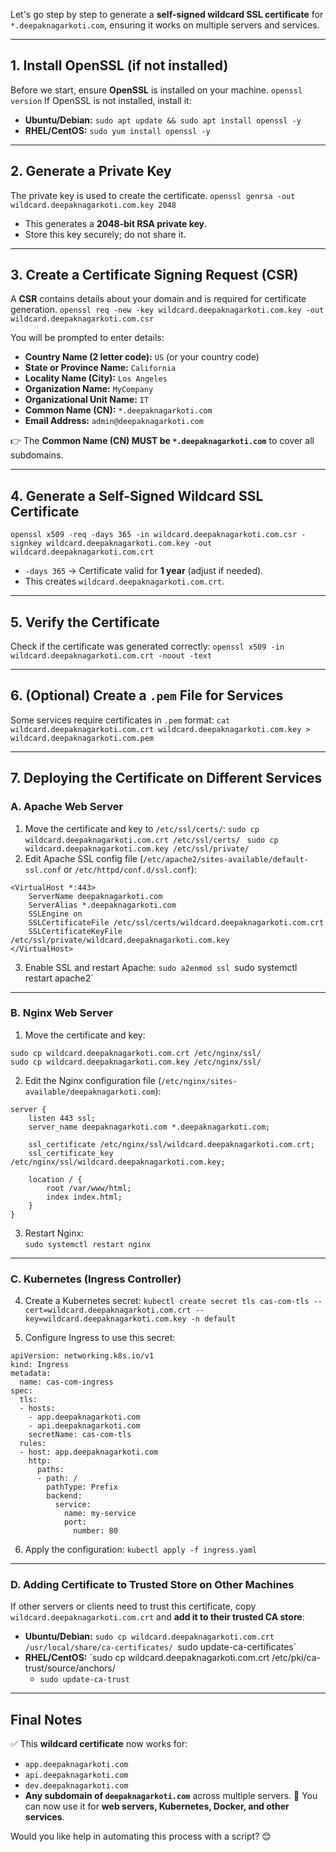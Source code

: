 Let's go step by step to generate a **self-signed wildcard SSL certificate** for `*.deepaknagarkoti.com`, ensuring it works on multiple servers and services.

---
## **1. Install OpenSSL (if not installed)**
Before we start, ensure **OpenSSL** is installed on your machine.
`openssl version`
If OpenSSL is not installed, install it:
- **Ubuntu/Debian:**
    `sudo apt update && sudo apt install openssl -y`
- **RHEL/CentOS:**
    `sudo yum install openssl -y`
---
## **2. Generate a Private Key**
The private key is used to create the certificate.
`openssl genrsa -out wildcard.deepaknagarkoti.com.key 2048`
- This generates a **2048-bit RSA private key**.
- Store this key securely; do not share it.
---
## **3. Create a Certificate Signing Request (CSR)**
A **CSR** contains details about your domain and is required for certificate generation.
`openssl req -new -key wildcard.deepaknagarkoti.com.key -out wildcard.deepaknagarkoti.com.csr`

You will be prompted to enter details:
- **Country Name (2 letter code):** `US` (or your country code)
- **State or Province Name:** `California`
- **Locality Name (City):** `Los Angeles`
- **Organization Name:** `MyCompany`
- **Organizational Unit Name:** `IT`
- **Common Name (CN):** `*.deepaknagarkoti.com`
- **Email Address:** `admin@deepaknagarkoti.com`

👉 The **Common Name (CN) MUST be `*.deepaknagarkoti.com`** to cover all subdomains.

---
## **4. Generate a Self-Signed Wildcard SSL Certificate**
`openssl x509 -req -days 365 -in wildcard.deepaknagarkoti.com.csr -signkey wildcard.deepaknagarkoti.com.key -out wildcard.deepaknagarkoti.com.crt`
- `-days 365` → Certificate valid for **1 year** (adjust if needed).
- This creates `wildcard.deepaknagarkoti.com.crt`.
---
## **5. Verify the Certificate**
Check if the certificate was generated correctly:
`openssl x509 -in wildcard.deepaknagarkoti.com.crt -noout -text`

---
## **6. (Optional) Create a `.pem` File for Services**
Some services require certificates in `.pem` format:
`cat wildcard.deepaknagarkoti.com.crt wildcard.deepaknagarkoti.com.key > wildcard.deepaknagarkoti.com.pem`

---
## **7. Deploying the Certificate on Different Services**
### **A. Apache Web Server**
1. Move the certificate and key to `/etc/ssl/certs/`:
    `sudo cp wildcard.deepaknagarkoti.com.crt /etc/ssl/certs/ `
    `sudo cp wildcard.deepaknagarkoti.com.key /etc/ssl/private/`
2. Edit Apache SSL config file (`/etc/apache2/sites-available/default-ssl.conf` or `/etc/httpd/conf.d/ssl.conf`):
```
<VirtualHost *:443>
    ServerName deepaknagarkoti.com
    ServerAlias *.deepaknagarkoti.com
    SSLEngine on
    SSLCertificateFile /etc/ssl/certs/wildcard.deepaknagarkoti.com.crt
    SSLCertificateKeyFile /etc/ssl/private/wildcard.deepaknagarkoti.com.key
</VirtualHost>
```
    
3. Enable SSL and restart Apache:
    `sudo a2enmod ssl
    `sudo systemctl restart apache2`
---
### **B. Nginx Web Server**
1. Move the certificate and key:
```
sudo cp wildcard.deepaknagarkoti.com.crt /etc/nginx/ssl/
sudo cp wildcard.deepaknagarkoti.com.key /etc/nginx/ssl/
```
    
2. Edit the Nginx configuration file (`/etc/nginx/sites-available/deepaknagarkoti.com`):
```
server {
    listen 443 ssl;
    server_name deepaknagarkoti.com *.deepaknagarkoti.com;

    ssl_certificate /etc/nginx/ssl/wildcard.deepaknagarkoti.com.crt;
    ssl_certificate_key /etc/nginx/ssl/wildcard.deepaknagarkoti.com.key;

    location / {
        root /var/www/html;
        index index.html;
    }
}
```
    
3. Restart Nginx:    
    `sudo systemctl restart nginx`
---
### **C. Kubernetes (Ingress Controller)**
4. Create a Kubernetes secret:
    `kubectl create secret tls cas-com-tls --cert=wildcard.deepaknagarkoti.com.crt --key=wildcard.deepaknagarkoti.com.key -n default`
    
5. Configure Ingress to use this secret:
```
apiVersion: networking.k8s.io/v1
kind: Ingress
metadata:
  name: cas-com-ingress
spec:
  tls:
  - hosts:
    - app.deepaknagarkoti.com
    - api.deepaknagarkoti.com
    secretName: cas-com-tls
  rules:
  - host: app.deepaknagarkoti.com
    http:
      paths:
      - path: /
        pathType: Prefix
        backend:
          service:
            name: my-service
            port:
              number: 80
```
    
6. Apply the configuration:
    `kubectl apply -f ingress.yaml`    
---
### **D. Adding Certificate to Trusted Store on Other Machines**
If other servers or clients need to trust this certificate, copy `wildcard.deepaknagarkoti.com.crt` and **add it to their trusted CA store**:
- **Ubuntu/Debian:**
    `sudo cp wildcard.deepaknagarkoti.com.crt /usr/local/share/ca-certificates/
   `sudo update-ca-certificates`
- **RHEL/CentOS:**
    `sudo cp wildcard.deepaknagarkoti.com.crt /etc/pki/ca-trust/source/anchors/ 
  - `sudo update-ca-trust`
---
## **Final Notes**
✅ This **wildcard certificate** now works for:
- `app.deepaknagarkoti.com`
- `api.deepaknagarkoti.com`
- `dev.deepaknagarkoti.com`
- **Any subdomain of `deepaknagarkoti.com`** across multiple servers.
🚀 You can now use it for **web servers, Kubernetes, Docker, and other services**.

Would you like help in automating this process with a script? 😊